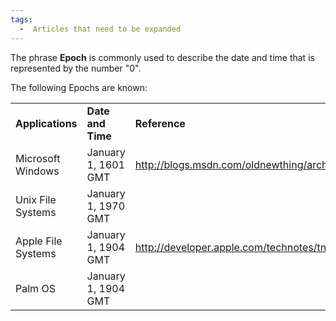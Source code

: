 ```yaml
---
tags:
  -  Articles that need to be expanded
---
```

The phrase **Epoch** is commonly used to describe the date and time that
is represented by the number "0".

The following Epochs are known:

|                    |                     |                                                                     |
|--------------------|---------------------|---------------------------------------------------------------------|
| **Applications**   | **Date and Time**   | **Reference**                                                       |
| Microsoft Windows  | January 1, 1601 GMT | <http://blogs.msdn.com/oldnewthing/archive/2009/03/06/9461176.aspx> |
| Unix File Systems  | January 1, 1970 GMT |                                                                     |
| Apple File Systems | January 1, 1904 GMT | <http://developer.apple.com/technotes/tn/tn1150.html#HFSPlusDates>  |
| Palm OS            | January 1, 1904 GMT |                                                                     |